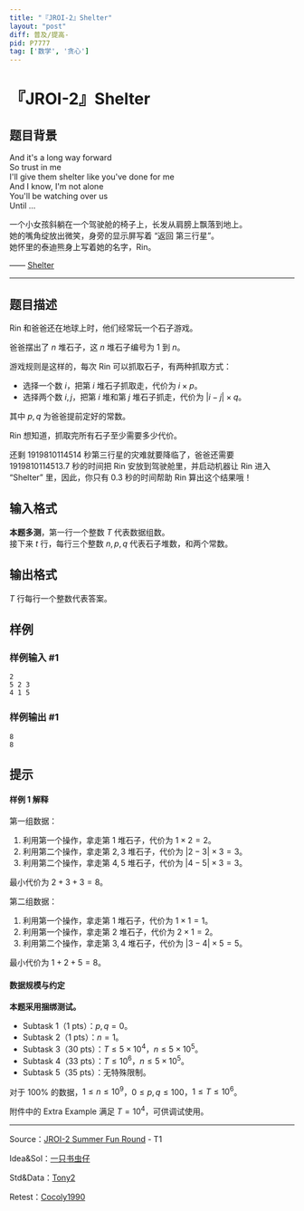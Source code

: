 ```yaml
---
title: "『JROI-2』Shelter"
layout: "post"
diff: 普及/提高-
pid: P7777
tag: ['数学', '贪心']
---
```

# 『JROI-2』Shelter
## 题目背景

And it's a long way forward        
So trust in me       
I'll give them shelter like you've done for me       
And I know, I'm not alone         
You'll be watching over us       
Until ...        

一个小女孩斜躺在一个驾驶舱的椅子上，长发从肩膀上飘落到地上。     
她的嘴角绽放出微笑，身旁的显示屏写着 “返回 第三行星”。       
她怀里的泰迪熊身上写着她的名字，Rin。

—— [Shelter](https://www.bilibili.com/video/BV1ys41147Gv)

---


## 题目描述

Rin 和爸爸还在地球上时，他们经常玩一个石子游戏。

爸爸摆出了 $n$ 堆石子，这 $n$ 堆石子编号为 $1$ 到 $n$。

游戏规则是这样的，每次 Rin 可以抓取石子，有两种抓取方式：

- 选择一个数 $i$，把第 $i$ 堆石子抓取走，代价为 $i \times p$。
- 选择两个数 $i,j$，把第 $i$ 堆和第 $j$ 堆石子抓走，代价为 $|i-j| \times q$。

其中 $p,q$ 为爸爸提前定好的常数。

Rin 想知道，抓取完所有石子至少需要多少代价。

还剩 1919810114514 秒第三行星的灾难就要降临了，爸爸还需要 1919810114513.7 秒的时间把 Rin 安放到驾驶舱里，并启动机器让 Rin 进入 “Shelter” 里，因此，你只有 0.3 秒的时间帮助 Rin 算出这个结果哦！
## 输入格式

**本题多测**，第一行一个整数 $T$ 代表数据组数。     
接下来 $t$ 行，每行三个整数 $n,p,q$ 代表石子堆数，和两个常数。
## 输出格式

$T$ 行每行一个整数代表答案。
## 样例

### 样例输入 #1
```
2
5 2 3
4 1 5
```
### 样例输出 #1
```
8
8
```
## 提示

#### 样例 1 解释

第一组数据：

1. 利用第一个操作，拿走第 $1$ 堆石子，代价为 $1 \times 2=2$。
2. 利用第二个操作，拿走第 $2,3$ 堆石子，代价为 $|2-3| \times 3=3$。
3. 利用第二个操作，拿走第 $4,5$ 堆石子，代价为 $|4-5| \times 3=3$。

最小代价为 $2+3+3=8$。

第二组数据：

1. 利用第一个操作，拿走第 $1$ 堆石子，代价为 $1 \times 1=1$。
2. 利用第一个操作，拿走第 $2$ 堆石子，代价为 $2 \times 1=2$。
3. 利用第二个操作，拿走第 $3,4$ 堆石子，代价为 $|3-4| \times 5=5$。

最小代价为 $1+2+5=8$。

#### 数据规模与约定

**本题采用捆绑测试。**

- Subtask 1（1 pts）：$p,q =0$。
- Subtask 2（1 pts）：$n=1$。
- Subtask 3（30 pts）：$T \le 5 \times 10^4$，$n \le 5 \times 10^5$。
- Subtask 4（33 pts）：$T \le 10^6$，$n \le 5 \times 10^5$。
- Subtask 5（35 pts）：无特殊限制。

对于 $100\%$ 的数据，$1 \le n \le 10^9$，$0 \le p,q \le 100$，$1 \le T \le 10^6$。

附件中的 Extra Example 满足 $T=10^4$，可供调试使用。


-----
Source：[JROI-2 Summer Fun Round](https://www.luogu.com.cn/contest/30241) - T1

Idea&Sol：[一只书虫仔](/user/114914)

Std&Data：[Tony2](/user/171288)

Retest：[Cocoly1990](/user/183026)
